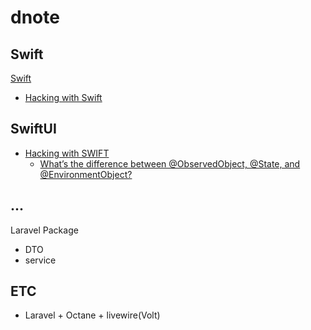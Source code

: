 # dnote

## Swift
[Swift](https://github.com/hooneun/dnote/blob/main/Swift/Note.md)

- [Hacking with Swift](https://www.hackingwithswift.com/100)

## SwiftUI

- [Hacking with SWIFT](https://www.hackingwithswift.com/)
  - [What’s the difference between @ObservedObject, @State, and @EnvironmentObject?](https://www.hackingwithswift.com/quick-start/swiftui/whats-the-difference-between-observedobject-state-and-environmentobject)


## ...
Laravel Package
- DTO
- service 

## ETC
- Laravel + Octane + livewire(Volt)
